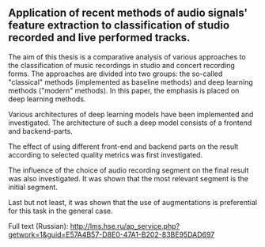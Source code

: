 ## Application of recent methods of audio signals' feature extraction to classification of studio recorded and live performed tracks.

The aim of this thesis is a comparative analysis of various approaches to the classification of music recordings in studio and concert recording forms. The approaches are divided into two groups: the so-called "classical" methods (implemented as baseline methods) and deep learning methods ("modern" methods). In this paper, the emphasis is placed on deep learning methods.

Various architectures of deep learning models have been implemented and investigated. The architecture of such a deep model consists of a frontend and backend-parts.

The effect of using different front-end and backend parts on the result according to selected quality metrics was first investigated.

The influence of the choice of audio recording segment on the final result was also investigated. It was shown that the most relevant segment is the initial segment.

Last but not least, it was shown that the use of augmentations is preferential for this task in the general case.


Full text (Russian): http://lms.hse.ru/ap_service.php?getwork=1&guid=E57A4B57-D8E0-47A1-B202-83BE95DAD697

